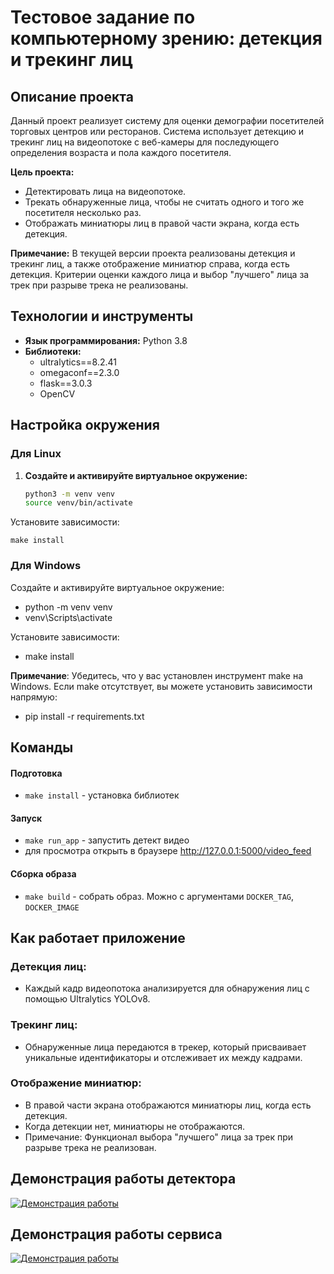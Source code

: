 # Тестовое задание по компьютерному зрению: детекция и трекинг лиц

## Описание проекта

Данный проект реализует систему для оценки демографии посетителей торговых центров или ресторанов. Система использует детекцию и трекинг лиц на видеопотоке с веб-камеры для последующего определения возраста и пола каждого посетителя.

**Цель проекта:**

- Детектировать лица на видеопотоке.
- Трекать обнаруженные лица, чтобы не считать одного и того же посетителя несколько раз.
- Отображать миниатюры лиц в правой части экрана, когда есть детекция.

**Примечание:** В текущей версии проекта реализованы детекция и трекинг лиц, а также отображение миниатюр справа, когда есть детекция. Критерии оценки каждого лица и выбор "лучшего" лица за трек при разрыве трека не реализованы.

## Технологии и инструменты

- **Язык программирования:** Python 3.8
- **Библиотеки:**
  - ultralytics==8.2.41
  - omegaconf==2.3.0
  - flask==3.0.3
  - OpenCV

## Настройка окружения

### Для Linux

1. **Создайте и активируйте виртуальное окружение:**

   ```bash
   python3 -m venv venv
   source venv/bin/activate


Установите зависимости:
  ```
  make install
  ```

### Для Windows
Создайте и активируйте виртуальное окружение:
- python -m venv venv
- venv\Scripts\activate

Установите зависимости:
- make install

**Примечание**: Убедитесь, что у вас установлен инструмент make на Windows. 
Если make отсутствует, вы можете установить зависимости напрямую:
- pip install -r requirements.txt

## Команды

#### Подготовка
* `make install` - установка библиотек

#### Запуск
* `make run_app` - запустить детект видео
* для просмотра открыть в браузере http://127.0.0.1:5000/video_feed

#### Сборка образа
* `make build` - собрать образ. Можно с аргументами `DOCKER_TAG`, `DOCKER_IMAGE`

## Как работает приложение
### Детекция лиц:
- Каждый кадр видеопотока анализируется для обнаружения лиц с помощью Ultralytics YOLOv8.
### Трекинг лиц:
- Обнаруженные лица передаются в трекер, который присваивает уникальные идентификаторы и отслеживает их между кадрами.
### Отображение миниатюр:
- В правой части экрана отображаются миниатюры лиц, когда есть детекция.
- Когда детекции нет, миниатюры не отображаются.
- Примечание: Функционал выбора "лучшего" лица за трек при разрыве трека не реализован.

## Демонстрация работы детектора

[![Демонстрация работы](https://img.youtube.com/vi/SX_3p-AKz1o/0.jpg)](https://www.youtube.com/watch?v=SX_3p-AKz1o)

## Демонстрация работы сервиса

[![Демонстрация работы](https://img.youtube.com/vi/bsDTsUvho-A/0.jpg)](https://youtube.com/shorts/bsDTsUvho-A?si=-7fyDlDY4_IYcqBO)



